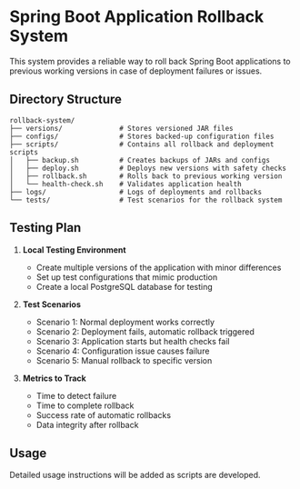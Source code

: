 # Spring Boot Application Rollback System

This system provides a reliable way to roll back Spring Boot applications to previous working versions in case of deployment failures or issues.

## Directory Structure

```
rollback-system/
├── versions/              # Stores versioned JAR files
├── configs/               # Stores backed-up configuration files
├── scripts/               # Contains all rollback and deployment scripts
│   ├── backup.sh          # Creates backups of JARs and configs
│   ├── deploy.sh          # Deploys new versions with safety checks
│   ├── rollback.sh        # Rolls back to previous working version
│   └── health-check.sh    # Validates application health
├── logs/                  # Logs of deployments and rollbacks
└── tests/                 # Test scenarios for the rollback system
```

## Testing Plan

1. **Local Testing Environment**
   - Create multiple versions of the application with minor differences
   - Set up test configurations that mimic production
   - Create a local PostgreSQL database for testing

2. **Test Scenarios**
   - Scenario 1: Normal deployment works correctly
   - Scenario 2: Deployment fails, automatic rollback triggered
   - Scenario 3: Application starts but health checks fail
   - Scenario 4: Configuration issue causes failure
   - Scenario 5: Manual rollback to specific version

3. **Metrics to Track**
   - Time to detect failure
   - Time to complete rollback
   - Success rate of automatic rollbacks
   - Data integrity after rollback

## Usage

Detailed usage instructions will be added as scripts are developed.










